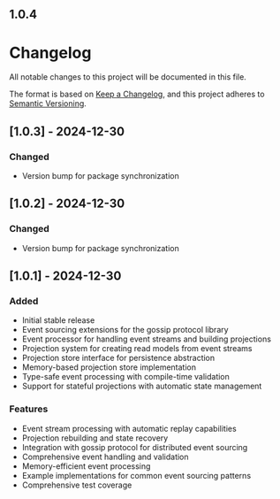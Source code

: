 ## 1.0.4

# Changelog

All notable changes to this project will be documented in this file.

The format is based on [Keep a Changelog](https://keepachangelog.com/en/1.0.0/),
and this project adheres to [Semantic Versioning](https://semver.org/spec/v2.0.0.html).

## [1.0.3] - 2024-12-30

### Changed
- Version bump for package synchronization

## [1.0.2] - 2024-12-30

### Changed
- Version bump for package synchronization

## [1.0.1] - 2024-12-30

### Added
- Initial stable release
- Event sourcing extensions for the gossip protocol library
- Event processor for handling event streams and building projections
- Projection system for creating read models from event streams
- Projection store interface for persistence abstraction
- Memory-based projection store implementation
- Type-safe event processing with compile-time validation
- Support for stateful projections with automatic state management

### Features
- Event stream processing with automatic replay capabilities
- Projection rebuilding and state recovery
- Integration with gossip protocol for distributed event sourcing
- Comprehensive event handling and validation
- Memory-efficient event processing
- Example implementations for common event sourcing patterns
- Comprehensive test coverage